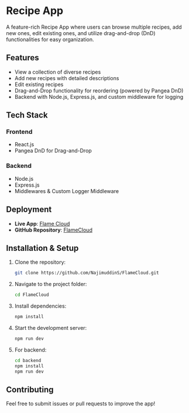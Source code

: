 # Recipe App

A feature-rich Recipe App where users can browse multiple recipes, add new ones, edit existing ones, and utilize drag-and-drop (DnD) functionalities for easy organization.

## Features
- View a collection of diverse recipes
- Add new recipes with detailed descriptions
- Edit existing recipes
- Drag-and-Drop functionality for reordering (powered by Pangea DnD)
- Backend with Node.js, Express.js, and custom middleware for logging

## Tech Stack
### Frontend
- React.js
- Pangea DnD for Drag-and-Drop

### Backend
- Node.js
- Express.js
- Middlewares & Custom Logger Middleware

## Deployment
- **Live App**: [Flame Cloud](https://flame-cloud.vercel.app/)
- **GitHub Repository**: [FlameCloud](https://github.com/NajimuddinS/FlameCloud)

## Installation & Setup
1. Clone the repository:
   ```sh
   git clone https://github.com/NajimuddinS/FlameCloud.git
   ```
2. Navigate to the project folder:
   ```sh
   cd FlameCloud
   ```
3. Install dependencies:
   ```sh
   npm install
   ```
4. Start the development server:
   ```sh
   npm run dev
   ```
5. For backend:
   ```sh
   cd backend
   npm install
   npm run dev
   ```

## Contributing
Feel free to submit issues or pull requests to improve the app!


